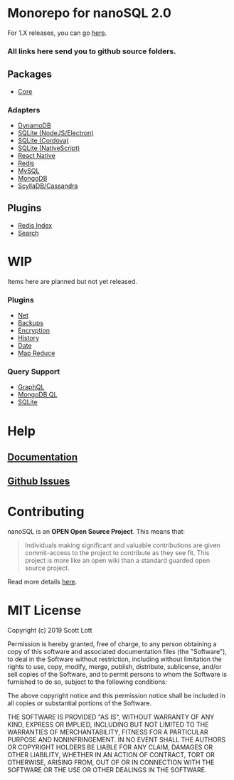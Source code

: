 # Monorepo for nanoSQL 2.0
For 1.X releases, you can go [here](https://github.com/ClickSimply/Nano-SQL/tree/1.X/).

### All links here send you to github source folders.

## Packages
- [Core](https://github.com/ClickSimply/Nano-SQL/tree/master/packages/Core)

### Adapters
- [DynamoDB](https://github.com/ClickSimply/Nano-SQL/tree/master/packages/Adapter-DynamoDB)
- [SQLite (NodeJS/Electron)](https://github.com/ClickSimply/Nano-SQL/tree/master/packages/Adapter-SQLite3)
- [SQLite (Cordova)](https://github.com/ClickSimply/Nano-SQL/tree/master/packages/Adapter-SQLite-Cordova)
- [SQLite (NativeScript)](https://github.com/ClickSimply/Nano-SQL/tree/master/packages/Adapter-SQLite-NativeScript)
- [React Native](https://github.com/ClickSimply/Nano-SQL/tree/master/packages/Adapter-ReactNative)
- [Redis](https://github.com/ClickSimply/Nano-SQL/tree/master/packages/Adapter-Redis)
- [MySQL](https://github.com/ClickSimply/Nano-SQL/tree/master/packages/Adapter-MySQL)
- [MongoDB](https://github.com/ClickSimply/Nano-SQL/tree/master/packages/Adapter-MongoDB)
- [ScyllaDB/Cassandra](https://github.com/ClickSimply/Nano-SQL/tree/master/packages/Adapter-ScyllaDB)

## Plugins
- [Redis Index](https://github.com/ClickSimply/Nano-SQL/tree/master/packages/Plugin-RedisIndex)
- [Search](https://github.com/ClickSimply/Nano-SQL/tree/master/packages/Plugin-Search)

# WIP
Items here are planned but not yet released.

### Plugins
- [Net](https://github.com/ClickSimply/Nano-SQL/tree/master/packages/Plugin-Net)
- [Backups](https://github.com/ClickSimply/Nano-SQL/tree/master/packages/Plugin-Backups)
- [Encryption](https://github.com/ClickSimply/Nano-SQL/tree/master/packages/Plugin-Encryption)
- [History](https://github.com/ClickSimply/Nano-SQL/tree/master/packages/Plugin-History)
- [Date](https://github.com/ClickSimply/Nano-SQL/tree/master/packages/Plugin-Date)
- [Map Reduce](https://github.com/ClickSimply/Nano-SQL/tree/master/packages/Plugin-MapReduce)

### Query Support
- [GraphQL](https://github.com/ClickSimply/Nano-SQL/tree/master/packages/Query-GraphQL)
- [MongoDB QL](https://github.com/ClickSimply/Nano-SQL/tree/master/packages/Query-MongoDB-QL)
- [SQLite](https://github.com/ClickSimply/Nano-SQL/tree/master/packages/Query-SQLite)

# Help

## [Documentation](https://nanosql.io/welcome.html)
## [Github Issues](https://github.com/ClickSimply/Nano-SQL/issues)

# Contributing

nanoSQL is an **OPEN Open Source Project**. This means that:

> Individuals making significant and valuable contributions are given commit-access to the project to contribute as they see fit. This project is more like an open wiki than a standard guarded open source project.

Read more details [here](http://openopensource.org/).

# MIT License

Copyright (c) 2019 Scott Lott

Permission is hereby granted, free of charge, to any person obtaining a copy
of this software and associated documentation files (the "Software"), to deal
in the Software without restriction, including without limitation the rights
to use, copy, modify, merge, publish, distribute, sublicense, and/or sell
copies of the Software, and to permit persons to whom the Software is
furnished to do so, subject to the following conditions:

The above copyright notice and this permission notice shall be included in all
copies or substantial portions of the Software.

THE SOFTWARE IS PROVIDED "AS IS", WITHOUT WARRANTY OF ANY KIND, EXPRESS OR
IMPLIED, INCLUDING BUT NOT LIMITED TO THE WARRANTIES OF MERCHANTABILITY,
FITNESS FOR A PARTICULAR PURPOSE AND NONINFRINGEMENT. IN NO EVENT SHALL THE
AUTHORS OR COPYRIGHT HOLDERS BE LIABLE FOR ANY CLAIM, DAMAGES OR OTHER
LIABILITY, WHETHER IN AN ACTION OF CONTRACT, TORT OR OTHERWISE, ARISING FROM,
OUT OF OR IN CONNECTION WITH THE SOFTWARE OR THE USE OR OTHER DEALINGS IN THE
SOFTWARE.
